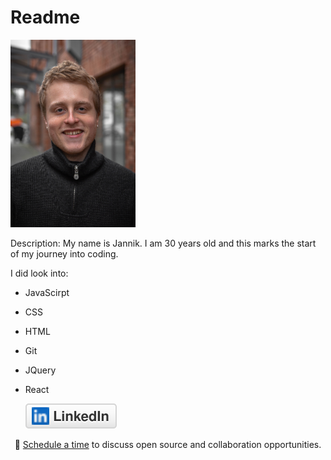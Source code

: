 # Readme

<img src="IMG_9949.jpeg" alt="profilepic" width="200"/>


Description: My name is Jannik. I am 30 years old and this marks the start of my journey into coding.

I did look into:
- JavaScirpt
- CSS
- HTML
- Git
- JQuery
- React


	<a href="https://www.linkedin.com/in/jannik-uek%C3%B6tter-177a7019b/"><img src="linkedin.svg" alt="LinkedIn"></a>


<p align="center">🔔 <a href="">Schedule a time</a> to discuss open source and collaboration opportunities.</p>
